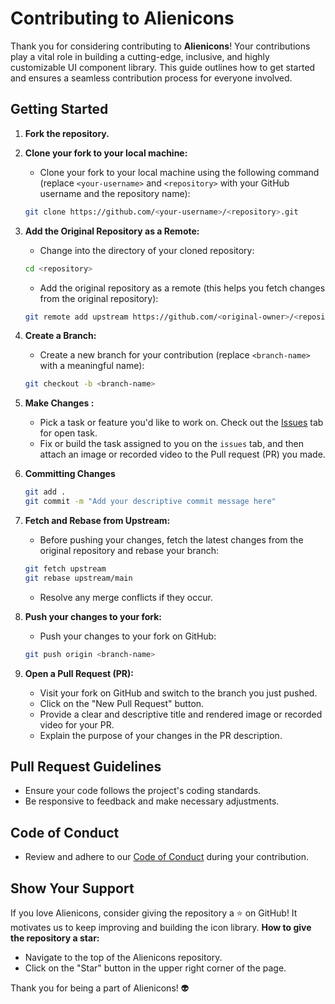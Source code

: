 # Contributing to Alienicons

Thank you for considering contributing to **Alienicons**! Your contributions play a vital role in building a cutting-edge, inclusive, and highly customizable UI component library. This guide outlines how to get started and ensures a seamless contribution process for everyone involved.

## Getting Started

1. **Fork the repository.**
2. **Clone your fork to your local machine:**

   - Clone your fork to your local machine using the following command (replace `<your-username>` and `<repository>`
     with your GitHub username and the repository name):

   ```bash
   git clone https://github.com/<your-username>/<repository>.git
   ```

3. **Add the Original Repository as a Remote:**

   - Change into the directory of your cloned repository:

   ```bash
   cd <repository>
   ```

   - Add the original repository as a remote (this helps you fetch changes from the original repository):

   ```bash
   git remote add upstream https://github.com/<original-owner>/<repository>.git
   ```

4. **Create a Branch:**

   - Create a new branch for your contribution (replace `<branch-name>` with a meaningful name):

   ```bash
   git checkout -b <branch-name>
   ```

5. **Make Changes :**
   - Pick a task or feature you'd like to work on. Check out the [Issues](https://github.com/AlienUI-Org/Alien-Icons/issues) tab for open task.
   - Fix or build the task assigned to you on the `issues` tab, and then attach an image or recorded video to the Pull request (PR) you made.
6. **Committing Changes**

   ```bash
   git add .
   git commit -m "Add your descriptive commit message here"
   ```

7. **Fetch and Rebase from Upstream:**

   - Before pushing your changes, fetch the latest changes from the original repository and rebase your branch:

   ```bash
   git fetch upstream
   git rebase upstream/main
   ```

   - Resolve any merge conflicts if they occur.

8. **Push your changes to your fork:**

   - Push your changes to your fork on GitHub:

   ```bash
   git push origin <branch-name>
   ```

9. **Open a Pull Request (PR):**
   - Visit your fork on GitHub and switch to the branch you just pushed.
   - Click on the "New Pull Request" button.
   - Provide a clear and descriptive title and rendered image or recorded video for your PR.
   - Explain the purpose of your changes in the PR description.

## Pull Request Guidelines

- Ensure your code follows the project's coding standards.
- Be responsive to feedback and make necessary adjustments.

## Code of Conduct

- Review and adhere to our [Code of Conduct](https://github.com/khaymanii/AlienUI/blob/main/CODE%20OF%20CONDUCT.md) during your contribution.

## Show Your Support

If you love Alienicons, consider giving the repository a ⭐ on GitHub! It motivates us to keep improving and building the icon library.
**How to give the repository a star:**

- Navigate to the top of the Alienicons repository.
- Click on the "Star" button in the upper right corner of the page.

Thank you for being a part of Alienicons! 👽
